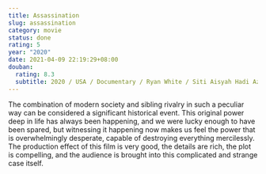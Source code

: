 ```yaml
---
title: Assassination
slug: assassination
category: movie
status: done
rating: 5
year: "2020"
date: 2021-04-09 22:19:29+08:00
douban:
  rating: 8.3
  subtitle: 2020 / USA / Documentary / Ryan White / Siti Aisyah Hadi Azmi
---
```


The combination of modern society and sibling rivalry in such a peculiar way can be considered a significant historical event. This original power deep in life has always been happening, and we were lucky enough to have been spared, but witnessing it happening now makes us feel the power that is overwhelmingly desperate, capable of destroying everything mercilessly. The production effect of this film is very good, the details are rich, the plot is compelling, and the audience is brought into this complicated and strange case itself.
